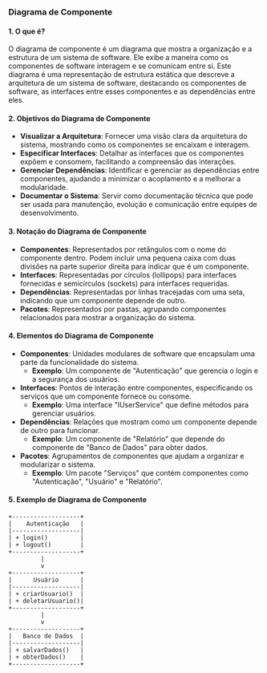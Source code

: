 ### Diagrama de Componente

#### 1. O que é?
O diagrama de componente é um diagrama que mostra a organização e a estrutura de um sistema de software. Ele exibe a maneira como os componentes de software interagem e se comunicam entre si. Este diagrama é uma representação de estrutura estática que descreve a arquitetura de um sistema de software, destacando os componentes de software, as interfaces entre esses componentes e as dependências entre eles.

#### 2. Objetivos do Diagrama de Componente
- **Visualizar a Arquitetura**: Fornecer uma visão clara da arquitetura do sistema, mostrando como os componentes se encaixam e interagem.
- **Especificar Interfaces**: Detalhar as interfaces que os componentes expõem e consomem, facilitando a compreensão das interações.
- **Gerenciar Dependências**: Identificar e gerenciar as dependências entre componentes, ajudando a minimizar o acoplamento e a melhorar a modularidade.
- **Documentar o Sistema**: Servir como documentação técnica que pode ser usada para manutenção, evolução e comunicação entre equipes de desenvolvimento.

#### 3. Notação do Diagrama de Componente
- **Componentes**: Representados por retângulos com o nome do componente dentro. Podem incluir uma pequena caixa com duas divisões na parte superior direita para indicar que é um componente.
- **Interfaces**: Representadas por círculos (lollipops) para interfaces fornecidas e semicírculos (sockets) para interfaces requeridas.
- **Dependências**: Representadas por linhas tracejadas com uma seta, indicando que um componente depende de outro.
- **Pacotes**: Representados por pastas, agrupando componentes relacionados para mostrar a organização do sistema.

#### 4. Elementos do Diagrama de Componente
- **Componentes**: Unidades modulares de software que encapsulam uma parte da funcionalidade do sistema.
  - **Exemplo**: Um componente de "Autenticação" que gerencia o login e a segurança dos usuários.
- **Interfaces**: Pontos de interação entre componentes, especificando os serviços que um componente fornece ou consome.
  - **Exemplo**: Uma interface "IUserService" que define métodos para gerenciar usuários.
- **Dependências**: Relações que mostram como um componente depende de outro para funcionar.
  - **Exemplo**: Um componente de "Relatório" que depende do componente de "Banco de Dados" para obter dados.
- **Pacotes**: Agrupamentos de componentes que ajudam a organizar e modularizar o sistema.
  - **Exemplo**: Um pacote "Serviços" que contém componentes como "Autenticação", "Usuário" e "Relatório".

#### 5. Exemplo de Diagrama de Componente
```plaintext
+-------------------+
|    Autenticação   |
|-------------------|
| + login()         |
| + logout()        |
+-------------------+
         |
         v
+-------------------+
|      Usuário      |
|-------------------|
| + criarUsuario()  |
| + deletarUsuario()|
+-------------------+
         |
         v
+-------------------+
|   Banco de Dados  |
|-------------------|
| + salvarDados()   |
| + obterDados()    |
+-------------------+